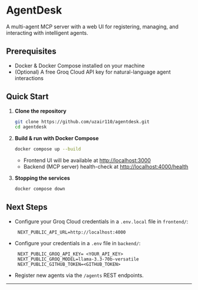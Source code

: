 # AgentDesk

A multi-agent MCP server with a web UI for registering, managing, and interacting with intelligent agents.

## Prerequisites

* Docker & Docker Compose installed on your machine
* (Optional) A free Groq Cloud API key for natural-language agent interactions

## Quick Start

1. **Clone the repository**

   ```bash
   git clone https://github.com/uzair110/agentdesk.git
   cd agentdesk
   ```

2. **Build & run with Docker Compose**

   ```bash
   docker compose up --build
   ```

   * Frontend UI will be available at [http://localhost:3000](http://localhost:3000)
   * Backend (MCP server) health-check at [http://localhost:4000/health](http://localhost:4000/health)

3. **Stopping the services**

   ```bash
   docker compose down
   ```

## Next Steps

* Configure your Groq Cloud credentials in a `.env.local` file in `frontend/`:
  ```text
   NEXT_PUBLIC_API_URL=http://localhost:4000
  ```

* Configure your credentials in a `.env` file in `backend/`:
  ```text
   NEXT_PUBLIC_GROQ_API_KEY= <YOUR_API_KEY>
   NEXT_PUBLIC_GROQ_MODEL=llama-3.3-70b-versatile
   NEXT_PUBLIC_GITHUB_TOKEN=<GITHUB_TOKEN>
  ```

* Register new agents via the `/agents` REST endpoints.

---


